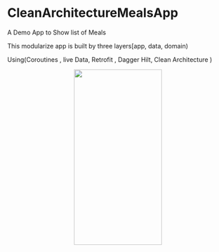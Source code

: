 # CleanArchitectureMealsApp

A Demo App to Show list of Meals  <br />

This modularize app is built by three layers[app, data, domain)

Using(Coroutines , live Data, Retrofit , Dagger Hilt, Clean Architecture )

<p align="center">
<img  width="200" height="400" src="https://user-images.githubusercontent.com/103468470/216798396-710331c6-2290-4306-b616-fe940662f3b5.jpg">
</p>
